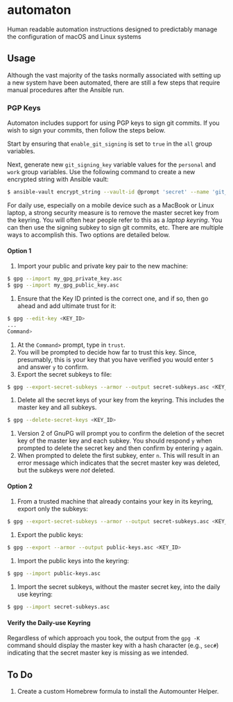 # automaton
Human readable automation instructions designed to predictably manage the
configuration of macOS and Linux systems

## Usage

Although the vast majority of the tasks normally associated with setting up a
new system have been automated, there are still a few steps that require
manual procedures after the Ansible run.

### PGP Keys

Automaton includes support for using PGP keys to sign git commits.  If you wish
to sign your commits, then follow the steps below.

Start by ensuring that `enable_git_signing` is set to `true` in the `all`
group variables.

Next, generate new `git_signing_key` variable values for the `personal` and
`work` group variables.  Use the following command to create a new encrypted string with Ansible vault:

```bash
$ ansible-vault encrypt_string --vault-id @prompt 'secret' --name 'git_signing_key'
```

For daily use, especially on a mobile device such as a MacBook or Linux laptop,
a strong security measure is to remove the master secret key from the keyring.
You will often hear people refer to this as a _laptop keyring_.  You can then
use the signing subkey to sign git commits, etc.  There are multiple ways to
accomplish this.  Two options are detailed below.

#### Option 1

1. Import your public and private key pair to the new machine:
```bash
$ gpg --import my_gpg_private_key.asc
$ gpg --import my_gpg_public_key.asc
```
1. Ensure that the Key ID printed is the correct one, and if so, then go ahead and add ultimate trust for it:
```bash
$ gpg --edit-key <KEY_ID>
...
Command>
```
1. At the `Command>` prompt, type in `trust`.
1. You will be prompted to decide how far to trust this key.  Since, presumably, this is your key that you have verified you would enter `5` and answer `y` to confirm.
1. Export the secret subkeys to file:
```bash
$ gpg --export-secret-subkeys --armor --output secret-subkeys.asc <KEY_ID>
```
1. Delete all the secret keys of your key from the keyring.  This includes the
master key and all subkeys.
```bash
$ gpg --delete-secret-keys <KEY_ID>
```
1. Version 2 of GnuPG will prompt you to confirm the deletion of the secret key
of the master key and each subkey.  You should respond `y` when prompted to
delete the secret key and then confirm by entering `y` again.
1. When prompted to delete the first subkey, enter `n`.  This will result in
an error message which indicates that the secret master key was deleted, but the
subkeys were *not* deleted.

#### Option 2

1. From a trusted machine that already contains your key in its keyring, export
only the subkeys:
```bash
$ gpg --export-secret-subkeys --armor --output secret-subkeys.asc <KEY_ID>
```
1. Export the public keys:
```bash
$ gpg --export --armor --output public-keys.asc <KEY_ID>
```
1. Import the public keys into the keyring:
```bash
$ gpg --import public-keys.asc
```
1. Import the secret subkeys, without the master secret key, into the daily
use keyring:
```bash
$ gpg --import secret-subkeys.asc
```

#### Verify the Daily-use Keyring

Regardless of which approach you took, the output from the `gpg -K` command
should display the master key with a hash character (e.g., `sec#`) indicating
that the secret master key is missing as we intended.

## To Do

1. Create a custom Homebrew formula to install the Automounter Helper.
